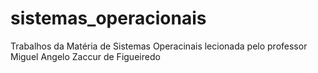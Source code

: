 # sistemas_operacionais
Trabalhos da Matéria de Sistemas Operacinais lecionada pelo professor Miguel Angelo Zaccur de Figueiredo
